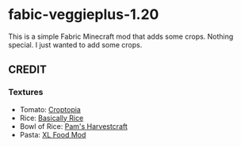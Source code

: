 # fabic-veggieplus-1.20

This is a simple Fabric Minecraft mod that adds some crops. Nothing special. I just wanted to add some crops.

## CREDIT
### Textures
- Tomato: [Croptopia]('https://github.com/ExcessiveAmountsOfZombies/Croptopia')
- Rice: [Basically Rice]('https://www.planetminecraft.com/texture-pack/basically-rice/')
- Bowl of Rice: [Pam\'s Harvestcraft]('https://www.curseforge.com/minecraft/mc-mods/pams-harvestcraft')
- Pasta: [XL Food Mod]('https://www.curseforge.com/minecraft/mc-mods/xl-food-mod')